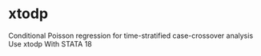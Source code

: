 # xtodp
Conditional Poisson regression for time-stratified case-crossover analysis Use xtodp With STATA 18
